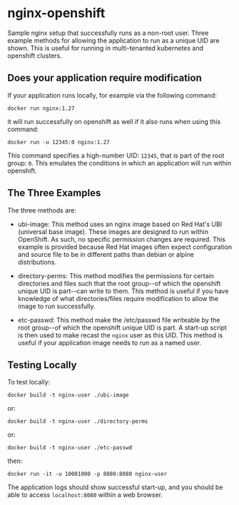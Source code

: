 # nginx-openshift
Sample nginx setup that successfully runs as a non-root user. Three example methods for allowing the application to run as a unique UID are shown. This is useful for running in multi-tenanted kubernetes and openshift clusters. 

## Does your application require modification
If your application runs locally, for example via the following command:

```
docker run nginx:1.27
```

it will run successfully on openshift as well if it also runs when using this command:

```
docker run -u 12345:0 nginx:1.27
```

This command specifies a high-number UID: `12345`, that is part of the root group: `0`. This emulates the conditions in which an application will run within openshift.


## The Three Examples
The three methods are:
- ubi-image: This method uses an nginx image based on Red Hat's UBI (universal base image). These images are designed to run within OpenShift. As such, no specific permission changes are required. This example is provided because Red Hat images often expect configuration and source file to be in different paths than debian or alpine distributions.

- directory-perms: This method modifies the permissions for certain directories and files such that the root group--of which the openshift unique UID is part--can write to them. This method is useful if you have knowledge of what directories/files require modification to allow the image to run successfully.

- etc-passwd: This method make the /etc/passwd file writeable by the root group--of which the openshift unique UID is part. A start-up script is then used to make recast the `nginx` user as this UID. This method is useful if your application image needs to run as a named user.


## Testing Locally
To test locally:

```
docker build -t nginx-user ./ubi-image
```

or:
```
docker build -t nginx-user ./directory-perms
```

or:
```
docker build -t nginx-user ./etc-passwd
```

then:
```
docker run -it -u 10001000 -p 8080:8080 nginx-user
```

The application logs should show successful start-up, and you should be able to access `localhost:8080` within a web browser.